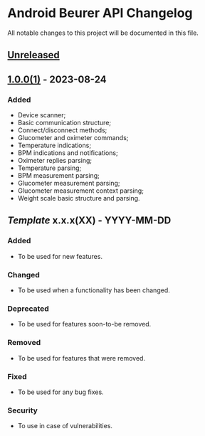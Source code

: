 # Android Beurer API Changelog
All notable changes to this project will be documented in this file.

## [Unreleased]

## [1.0.0(1)] - 2023-08-24
### Added
- Device scanner;
- Basic communication structure;
- Connect/disconnect methods;
- Glucometer and oximeter commands;
- Temperature indications;
- BPM indications and notifications;
- Oximeter replies parsing;
- Temperature parsing;
- BPM measurement parsing;
- Glucometer measurement parsing;
- Glucometer measurement context parsing;
- Weight scale basic structure and parsing.

## _Template_ x.x.x(XX) - YYYY-MM-DD
### Added
- To be used for new features.

### Changed
- To be used when a functionality has been changed.

### Deprecated
- To be used for features soon-to-be removed.


### Removed
- To be used for features that were removed.

### Fixed
- To be used for any bug fixes.

### Security
- To use in case of vulnerabilities.

[Unreleased]: https://bitbucket.org/pluxsa/beurer-android/compare/main%0Dv1.0.0(1)
[1.0.0(1)]: https://bitbucket.org/pluxsa/beurer-android/commits/tag/v1.0.0(1)